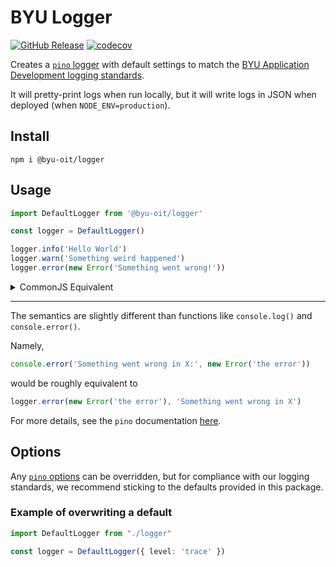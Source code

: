 # BYU Logger
[![GitHub Release](https://img.shields.io/github/release/byu-oit/logger?style=flat)]()
[![codecov](https://codecov.io/gh/byu-oit/logger/branch/main/graph/badge.svg?token=6kkkOs7yEe)](https://codecov.io/gh/byu-oit/express-logger)

Creates a [`pino` logger](https://github.com/pinojs/pino) with default settings to match the [BYU Application Development logging standards](https://github.com/byu-oit/app-dev-best-practices/blob/main/adr/application/0006-basic-logging-standards.md).

It will pretty-print logs when run locally, but it will write logs in JSON when deployed (when `NODE_ENV=production`).

## Install

```
npm i @byu-oit/logger 
```

## Usage
```typescript
import DefaultLogger from '@byu-oit/logger'

const logger = DefaultLogger()

logger.info('Hello World')
logger.warn('Something weird happened')
logger.error(new Error('Something went wrong!'))
```

<details>
<summary>CommonJS Equivalent</summary>
<p>

```javascript
const { default: DefaultLogger } = require('@byu-oit/logger')

const logger = DefaultLogger()

logger.info('Hello World')
logger.warn('Something weird happened')
logger.error(new Error('Something went wrong!'))
```

</p>
</details>

---

The semantics are slightly different than functions like `console.log()` and `console.error()`.

Namely,
```typescript
console.error('Something went wrong in X:', new Error('the error'))
```
would be roughly equivalent to
```typescript
logger.error(new Error('the error'), 'Something went wrong in X')
```

For more details, see the `pino` documentation [here](https://github.com/pinojs/pino/blob/master/docs/api.md#logger-instance).

## Options

Any [`pino` options](https://github.com/pinojs/pino/blob/master/docs/api.md#options) can be overridden, but for compliance with our logging standards, we recommend sticking to the defaults provided in this package.

### Example of overwriting a default

```typescript
import DefaultLogger from "./logger"

const logger = DefaultLogger({ level: 'trace' })
```
